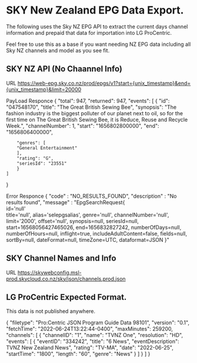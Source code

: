 # SKY New Zealand EPG Data Export.

The following uses the Sky NZ EPG API to extract the current days channel information and prepaid that data for importation into LG ProCentric.

Feel free to use this as a base if you want needing NZ EPG data including all Sky NZ channels and model as you see fit.


## SKY NZ API (No Chaannel Info)
URL https://web-epg.sky.co.nz/prod/epgs/v1?start={unix_timestamp}&end={unix_timestamp}&limit=20000

PayLoad Responce
{
    "total": 947,
    "returned": 947,
    "events": [
        {
        "id": "047548170",
        "title": "The Great British Sewing Bee",
        "synopsis": "The fashion industry is the biggest polluter of our planet next to oil, so for the first time on The Great British Sewing Bee, it is Reduce, Reuse and Recycle Week.",
        "channelNumber": 1,
        "start": "1656802800000",
        "end": "1656806400000",

        "genres": [
        "General Entertainment"
        ],
        "rating": "G",
        "seriesId": "23551"
        }
    ]
}

Error Responce
{
    "code" : "NO_RESULTS_FOUND",
    "description" : "No results found",
    "message" : "EpgSearchRequest{  
        id=\'null\'  
        title=\'null\', 
        alias=\'selepgsalias\', 
        genre=\'null\', 
        channelNumber=\'null\', 
        limit=\'2000\', 
        offset=\'null\', 
        synopsis=null, 
        seriesId=null, 
        start=16568056427465026, 
        end=1656832827242, 
        numberOfDays=null, 
        numberOfHours=null, 
        inflight=true, 
        includeAdultContent=false, 
        fields=null, 
        sortBy=null, 
        dateFormat=null, 
        timeZone=UTC, 
        dataformat=JSON
    }"



## SKY Channel Names and Info
URL https://skywebconfig.msl-prod.skycloud.co.nz/sky/json/channels.prod.json




## LG ProCentric Expected Format.
This data is not published anywhere.

{
    "filetype": "Pro:Centric JSON Program Guide Data 98101",
    "version": "0.1",
    "fetchTime": "2022-06-24T13:22:44-0400",
    "maxMinutes": 259200,
    "channels": [
        {
            "channelID": "1",
            "name": "TVNZ One",
            "resolution": "HD",
            "events": [
                {
                    "eventID": "334242",
                    "title": "6 News",
                    "eventDescription": TVNZ New Zealand News",
                    "rating": "TV-MA",
                    "date": "2022-06-25",
                    "startTime": "1800",
                    "length": "60",
                    "genre": "News"
                }
            ]
        }
    ]
}
